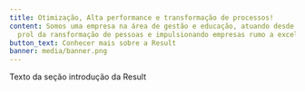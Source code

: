 ```yaml
---
title: Otimização, Alta performance e transformação de processos!
content: Somos uma empresa na área de gestão e educação, atuando desde 2013 em
  prol da ransformação de pessoas e impulsionando empresas rumo a excelência.
button_text: Conhecer mais sobre a Result
banner: media/banner.png
---
```

 
Texto da seção introdução da Result